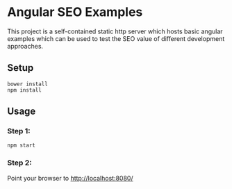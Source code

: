 # Angular SEO Examples

This project is a self-contained static http server which hosts basic angular examples which can be used to test the SEO value of different development approaches.

## Setup

    bower install
    npm install

## Usage

### Step 1:

    npm start

### Step 2:

Point your browser to [http://localhost:8080/](http://localhost:8080/)
